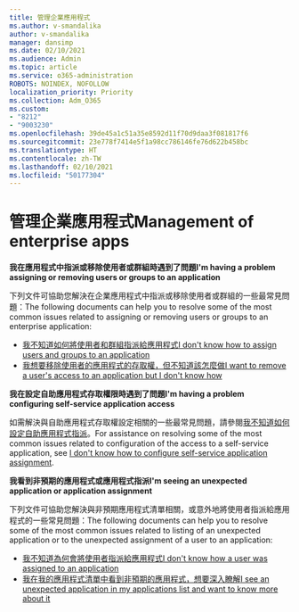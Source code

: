 ```yaml
---
title: 管理企業應用程式
ms.author: v-smandalika
author: v-smandalika
manager: dansimp
ms.date: 02/10/2021
ms.audience: Admin
ms.topic: article
ms.service: o365-administration
ROBOTS: NOINDEX, NOFOLLOW
localization_priority: Priority
ms.collection: Adm_O365
ms.custom:
- "8212"
- "9003230"
ms.openlocfilehash: 39de45a1c51a35e8592d11f70d9daa3f081817f6
ms.sourcegitcommit: 23e778f7414e5f1a98cc786146fe76d622b458bc
ms.translationtype: HT
ms.contentlocale: zh-TW
ms.lasthandoff: 02/10/2021
ms.locfileid: "50177304"
---
```

# <a name="management-of-enterprise-apps"></a><span data-ttu-id="86493-102">管理企業應用程式</span><span class="sxs-lookup"><span data-stu-id="86493-102">Management of enterprise apps</span></span>

<span data-ttu-id="86493-103">**我在應用程式中指派或移除使用者或群組時遇到了問題**</span><span class="sxs-lookup"><span data-stu-id="86493-103">**I'm having a problem assigning or removing users or groups to an application**</span></span>

<span data-ttu-id="86493-104">下列文件可協助您解決在企業應用程式中指派或移除使用者或群組的一些最常見問題：</span><span class="sxs-lookup"><span data-stu-id="86493-104">The following documents can help you to resolve some of the most common issues related to assigning or removing users or groups to an enterprise application:</span></span>

- [<span data-ttu-id="86493-105">我不知道如何將使用者和群組指派給應用程式</span><span class="sxs-lookup"><span data-stu-id="86493-105">I don't know how to assign users and groups to an application</span></span>](https://docs.microsoft.com/azure/active-directory/manage-apps/assign-user-or-group-access-portal)
- [<span data-ttu-id="86493-106">我想要移除使用者的應用程式的存取權，但不知道該怎麼做</span><span class="sxs-lookup"><span data-stu-id="86493-106">I want to remove a user's access to an application but I don't know how</span></span>](https://docs.microsoft.com/azure/active-directory/manage-apps/methods-for-removing-user-access)

<span data-ttu-id="86493-107">**我在設定自助應用程式存取權限時遇到了問題**</span><span class="sxs-lookup"><span data-stu-id="86493-107">**I'm having a problem configuring self-service application access**</span></span>

<span data-ttu-id="86493-108">如需解決與自助應用程式存取權設定相關的一些最常見問題，請參閱[我不知道如何設定自助應用程式指派](https://docs.microsoft.com/azure/active-directory/manage-apps/manage-self-service-access)。</span><span class="sxs-lookup"><span data-stu-id="86493-108">For assistance on resolving some of the most common issues related to configuration of the access to a self-service application, see [I don't know how to configure self-service application assignment](https://docs.microsoft.com/azure/active-directory/manage-apps/manage-self-service-access).</span></span>

<span data-ttu-id="86493-109">**我看到非預期的應用程式或應用程式指派**</span><span class="sxs-lookup"><span data-stu-id="86493-109">**I'm seeing an unexpected application or application assignment**</span></span>

<span data-ttu-id="86493-110">下列文件可協助您解決與非預期應用程式清單相關，或意外地將使用者指派給應用程式的一些常見問題：</span><span class="sxs-lookup"><span data-stu-id="86493-110">The following documents can help you to resolve some of the most common issues related to listing of an unexpected application or to the unexpected assignment of a user to an application:</span></span>

- [<span data-ttu-id="86493-111">我不知道為何會將使用者指派給應用程式</span><span class="sxs-lookup"><span data-stu-id="86493-111">I don't know how a user was assigned to an application</span></span>](https://docs.microsoft.com/azure/active-directory/manage-apps/ways-users-get-assigned-to-applications)
- [<span data-ttu-id="86493-112">我在我的應用程式清單中看到非預期的應用程式，想要深入瞭解</span><span class="sxs-lookup"><span data-stu-id="86493-112">I see an unexpected application in my applications list and want to know more about it</span></span>](https://docs.microsoft.com/azure/active-directory/manage-apps/application-types)












